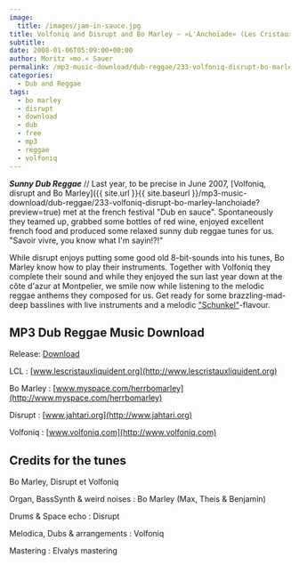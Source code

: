 ```yaml
---
image:
  title: /images/jam-in-sauce.jpg
title: Volfoniq and Disrupt and Bo Marley – »L'Anchoïade« (Les Cristaux Liquident)
subtitle: 
date: 2008-01-06T05:09:00+00:00
author: Moritz »mo.« Sauer
permalink: /mp3-music-download/dub-reggae/233-volfoniq-disrupt-bo-marley-lanchoiade
categories:
  - Dub and Reggae
tags:
  - bo marley
  - disrupt
  - download
  - dub
  - free
  - mp3
  - reggae
  - volfoniq
---
```

***Sunny Dub Reggae*** // Last year, to be precise in June 2007, [Volfoniq, disrupt and Bo Marley]({{ site.url }}{{ site.baseurl }}/mp3-music-download/dub-reggae/233-volfoniq-disrupt-bo-marley-lanchoiade?preview=true) met at the french festival "Dub en sauce". Spontaneously they teamed up, grabbed some bottles of red wine, enjoyed excellent french food and produced some relaxed sunny dub reggae tunes for us. "Savoir vivre, you know what I'm sayin!?!"<!--more-->

<!--adsense-->

While disrupt enjoys putting some good old 8-bit-sounds into his tunes, Bo Marley know how to play their instruments. Together with Volfoniq they complete their sound and while they enjoyed the sun last year down at the côte d'azur at Montpelier, we smile now while listening to the melodic reggae anthems they composed for us. Get ready for some brazzling-mad-deep basslines with live instruments and a melodic ["Schunkel"](http://www.dict.cc/?s=schunkeln)-flavour.

## MP3 Dub Reggae Music Download

Release: [Download](http://pakupaku.celeonet.fr/joomla/content/view/14/42/)

LCL : [www.lescristauxliquident.org](http://www.lescristauxliquident.org)
  
Bo Marley : [www.myspace.com/herrbomarley](http://www.myspace.com/herrbomarley)
  
Disrupt : [www.jahtari.org](http://www.jahtari.org)
  
Volfoniq : [www.volfoniq.com](http://www.volfoniq.com)

## Credits for the tunes

Bo Marley, Disrupt et Volfoniq
  
Organ, BassSynth & weird noises : Bo Marley (Max, Theis & Benjamin)
  
Drums & Space echo : Disrupt
  
Melodica, Dubs & arrangements : Volfoniq
  
Mastering : Elvalys mastering